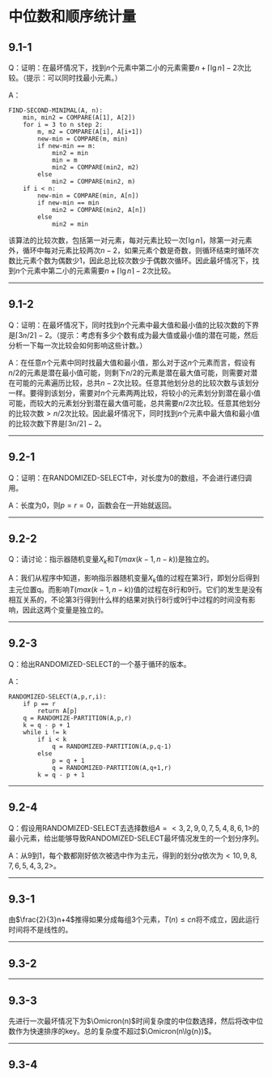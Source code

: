 # 中位数和顺序统计量

## 9.1-1

Q：证明：在最坏情况下，找到$n$个元素中第二小的元素需要$n+\lceil\lg n\rceil-2$次比较。（提示：可以同时找最小元素。）

A：

```code
FIND-SECOND-MINIMAL(A, n):
    min, min2 = COMPARE(A[1], A[2])
    for i = 3 to n step 2:
        m, m2 = COMPARE(A[i], A[i+1])
        new-min = COMPARE(m, min)
        if new-min == m:
            min2 = min
            min = m
            min2 = COMPARE(min2, m2)
        else
            min2 = COMPARE(min2, m)
    if i < n:
        new-min = COMPARE(min, A[n])
        if new-min == min
            min2 = COMPARE(min2, A[n])
        else
            min2 = min
```

该算法的比较次数，包括第一对元素，每对元素比较一次$\lceil\lg n\rceil$，除第一对元素外，循环中每对元素比较两次$n-2$，如果元素个数是奇数，则循环结束时循环次数比元素个数为偶数少1，因此总比较次数少于偶数次循环。因此最坏情况下，找到$n$个元素中第二小的元素需要$n+\lceil\lg n\rceil-2$次比较。

--------------------

## 9.1-2

Q：证明：在最坏情况下，同时找到$n$个元素中最大值和最小值的比较次数的下界是$\lceil3n/2\rceil-2$。（提示：考虑有多少个数有成为最大值或最小值的潜在可能，然后分析一下每一次比较会如何影响这些计数。）

A：在任意$n$个元素中同时找最大值和最小值，那么对于这$n$个元素而言，假设有$n/2$的元素是潜在最小值可能，则剩下$n/2$的元素是潜在最大值可能，则需要对潜在可能的元素遍历比较，总共$n-2$次比较。任意其他划分总的比较次数与该划分一样。要得到该划分，需要对$n$个元素两两比较，将较小的元素划分到潜在最小值可能，而较大的元素划分到潜在最大值可能，总共需要$n/2$次比较。任意其他划分的比较次数$>n/2$次比较。因此最坏情况下，同时找到$n$个元素中最大值和最小值的比较次数下界是$\lceil3n/2\rceil-2$。

--------------------

## 9.2-1

Q：证明：在RANDOMIZED-SELECT中，对长度为0的数组，不会进行递归调用。

A：长度为$0$，则$p=r=0$，函数会在一开始就返回。

--------------------

## 9.2-2

Q：请讨论：指示器随机变量$X_k$和$T(max(k-1, n-k))$是独立的。

A：我们从程序中知道，影响指示器随机变量$X_k$值的过程在第3行，即划分后得到主元位置q。而影响$T(max(k-1, n-k))$值的过程在8行和9行。它们的发生是没有相互关系的，不论第3行得到什么样的结果对执行8行或9行中过程的时间没有影响，因此这两个变量是独立的。

--------------------

## 9.2-3

Q：给出RANDOMIZED-SELECT的一个基于循环的版本。

A：

```code
RANDOMIZED-SELECT(A,p,r,i):
    if p == r
        return A[p]
    q = RANDOMIZE-PARTITION(A,p,r)
    k = q - p + 1
    while i != k
        if i < k
            q = RANDOMIZED-PARTITION(A,p,q-1)
        else
            p = q + 1
            q = RANDOMIZED-PARTITION(A,q+1,r)
        k = q - p + 1
```

--------------------

## 9.2-4

Q：假设用RANDOMIZED-SELECT去选择数组$A=<3, 2, 9, 0, 7, 5, 4, 8, 6, 1>$的最小元素，给出能够导致RANDOMIZED-SELECT最坏情况发生的一个划分序列。

A：从9到1，每个数都刚好依次被选中作为主元，得到的划分$q$依次为$<10, 9, 8, 7, 6, 5, 4, 3, 2>$。

--------------------

## 9.3-1

由$\frac{2}{3}n+4$推得如果分成每组3个元素，$T(n)\leq{cn}$将不成立，因此运行时间将不是线性的。

--------------------

## 9.3-2

--------------------

## 9.3-3

先进行一次最坏情况下为$\Omicron(n)$时间复杂度的中位数选择，然后将改中位数作为快速排序的key。总的复杂度不超过$\Omicron(n\lg{n})$。

--------------------

## 9.3-4

